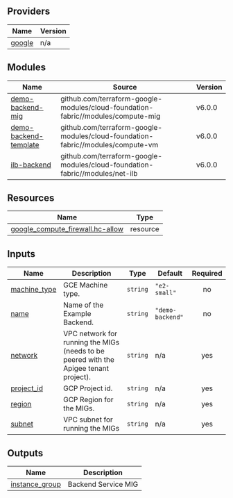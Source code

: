 <!-- BEGIN_TF_DOCS -->
## Providers

| Name | Version |
|------|---------|
| <a name="provider_google"></a> [google](#provider\_google) | n/a |

## Modules

| Name | Source | Version |
|------|--------|---------|
| <a name="module_demo-backend-mig"></a> [demo-backend-mig](#module\_demo-backend-mig) | github.com/terraform-google-modules/cloud-foundation-fabric//modules/compute-mig | v6.0.0 |
| <a name="module_demo-backend-template"></a> [demo-backend-template](#module\_demo-backend-template) | github.com/terraform-google-modules/cloud-foundation-fabric//modules/compute-vm | v6.0.0 |
| <a name="module_ilb-backend"></a> [ilb-backend](#module\_ilb-backend) | github.com/terraform-google-modules/cloud-foundation-fabric//modules/net-ilb | v6.0.0 |

## Resources

| Name | Type |
|------|------|
| [google_compute_firewall.hc-allow](https://registry.terraform.io/providers/hashicorp/google/latest/docs/resources/compute_firewall) | resource |

## Inputs

| Name | Description | Type | Default | Required |
|------|-------------|------|---------|:--------:|
| <a name="input_machine_type"></a> [machine\_type](#input\_machine\_type) | GCE Machine type. | `string` | `"e2-small"` | no |
| <a name="input_name"></a> [name](#input\_name) | Name of the Example Backend. | `string` | `"demo-backend"` | no |
| <a name="input_network"></a> [network](#input\_network) | VPC network for running the MIGs (needs to be peered with the Apigee tenant project). | `string` | n/a | yes |
| <a name="input_project_id"></a> [project\_id](#input\_project\_id) | GCP Project id. | `string` | n/a | yes |
| <a name="input_region"></a> [region](#input\_region) | GCP Region for the MIGs. | `string` | n/a | yes |
| <a name="input_subnet"></a> [subnet](#input\_subnet) | VPC subnet for running the MIGs | `string` | n/a | yes |

## Outputs

| Name | Description |
|------|-------------|
| <a name="output_instance_group"></a> [instance\_group](#output\_instance\_group) | Backend Service MIG |
<!-- END_TF_DOCS -->